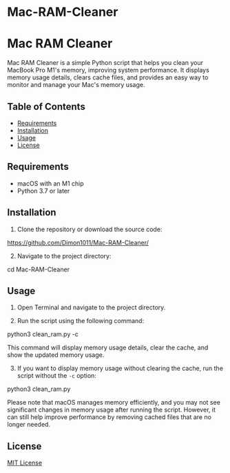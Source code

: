 # Mac-RAM-Cleaner
# Mac RAM Cleaner

Mac RAM Cleaner is a simple Python script that helps you clean your MacBook Pro M1's memory, improving system performance. It displays memory usage details, clears cache files, and provides an easy way to monitor and manage your Mac's memory usage.

## Table of Contents

- [Requirements](#requirements)
- [Installation](#installation)
- [Usage](#usage)
- [License](#license)

## Requirements

- macOS with an M1 chip
- Python 3.7 or later

## Installation

1. Clone the repository or download the source code:

https://github.com/Dimon1011/Mac-RAM-Cleaner/


2. Navigate to the project directory:

cd Mac-RAM-Cleaner


## Usage

1. Open Terminal and navigate to the project directory.

2. Run the script using the following command:

python3 clean_ram.py -c


This command will display memory usage details, clear the cache, and show the updated memory usage.

3. If you want to display memory usage without clearing the cache, run the script without the `-c` option:

python3 clean_ram.py


Please note that macOS manages memory efficiently, and you may not see significant changes in memory usage after running the script. However, it can still help improve performance by removing cached files that are no longer needed.

## License

[MIT License](LICENSE)


